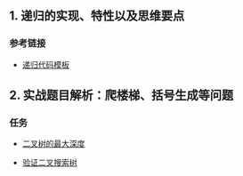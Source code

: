 ## 1. 递归的实现、特性以及思维要点
### 参考链接

- [递归代码模板](https://shimo.im/docs/EICAr9lRPUIPHxsH/read)

## 2. 实战题目解析：爬楼梯、括号生成等问题

### 任务

- [二叉树的最大深度](https://leetcode-cn.com/problems/maximum-depth-of-binary-tree/)

- [验证二叉搜索树](https://leetcode-cn.com/problems/validate-binary-search-tree/)